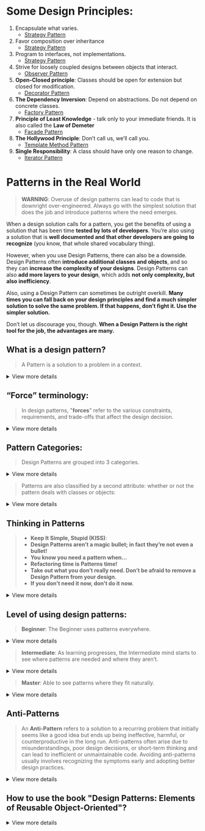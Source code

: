# Some Design Principles:
1. Encapsulate what varies.
    - [Strategy Pattern](https://github.com/mvn-daipham2-hn/design_pattern_with_dart/blob/main/strategy_pattern/README.md#design-principles) 
2. Favor composition over inheritance
   - [Strategy Pattern](https://github.com/mvn-daipham2-hn/design_pattern_with_dart/blob/main/strategy_pattern/README.md#design-principles)
3. Program to interfaces, not implementations.
   - [Strategy Pattern](https://github.com/mvn-daipham2-hn/design_pattern_with_dart/blob/main/strategy_pattern/README.md#design-principles)
4. Strive for loosely coupled designs between objects that interact.
   - [Observer Pattern](https://github.com/mvn-daipham2-hn/design_pattern_with_dart/blob/main/observer_pattern/README.md#design-principles)
5. **Open-Closed principle**: Classes should be open for extension but closed for modification.
   - [Decorator Pattern](https://github.com/mvn-daipham2-hn/design_pattern_with_dart/blob/main/decorator_pattern/README.md#design-principles)
6. **The Dependency Inversion**: Depend on abstractions. Do not depend on concrete classes.
    - [Factory Pattern](https://github.com/mvn-daipham2-hn/design_pattern_with_dart/blob/main/factory_pattern/README.md#design-principles)   
7. **Principle of Least Knowledge** - talk only to your immediate friends. It is also called the **Law of Demeter**
    - [Facade Pattern](https://github.com/mvn-daipham2-hn/design_pattern_with_dart/blob/main/adapter_and_facade_patterns/README.md#design-principles)
8. **The Hollywood Principle**: Don’t call us, we’ll call you.
    - [Template Method Pattern](https://github.com/mvn-daipham2-hn/design_pattern_with_dart/blob/main/template_method_pattern/README.md#design-principles)
9. **Single Responsibility**: A class should have only one reason to change.
    - [Iterator Pattern](https://github.com/mvn-daipham2-hn/design_pattern_with_dart/blob/main/iterator_and_composite_patterns/README.md#design-principles)
    
# Patterns in the Real World
> **WARNING**: Overuse of design patterns can lead to code that is downright over-engineered. Always go with the simplest solution that does the job and introduce patterns where the need emerges.

When a design solution calls for a pattern, you get the benefits of using a solution that has been time **tested by lots of developers**. You’re also using a solution that is **well documented and that other developers are going to recognize** (you know, that whole shared vocabulary thing).

However, when you use Design Patterns, there can also be a downside. Design Patterns often **introduce additional classes and objects**, and so they can **increase the complexity of your designs**. Design Patterns can also **add more layers to your design**, which adds **not only complexity, but also inefficiency**.

Also, using a Design Pattern can sometimes be outright overkill. **Many times you can fall back on your design principles and find a much simpler solution to solve the same problem. If that happens, don’t fight it. Use the simpler solution.**

Don’t let us discourage you, though. **When a Design Pattern is the right tool for the job, the advantages are many.**

## What is a design pattern?
> A Pattern is a solution to a problem in a context.
<details>
    <summary>View more details</summary>

- The **context** is the situation in which the pattern applies. This should be a recurring situation. E.g. You have a collection of objects.
- The **problem** refers to the goal you are trying to achieve in this context, but it also refers to any constraints that occur in the context. E.g. You need to step through the objects without exposing the collection’s implementation.
- The **solution** is what you’re after: a general design that anyone can apply which resolves the goal and set of constraints. E.g. Encapsulate the iteration into a separate class.

_**If you find yourself in a context with a problem that has a goal that is affected by a set of constraints, then you can apply
a design that resolves the goal and constraints and leads to a solution.**_
</details>

## “Force” terminology:
> In design patterns, "**forces**" refer to the various constraints, requirements, and trade-offs that affect the design decision.

<details>
    <summary>View more details</summary>
These forces shape how a pattern is applied and help explain why a particular pattern is appropriate for solving a specific problem. They typically include aspects such as:

- **System Requirements**: What the software needs to achieve, including functionality and performance expectations.
  
- **Trade-offs**: The compromises between different design options, such as simplicity vs. flexibility, or memory usage vs. processing speed.

- **Context**: The specific environment or circumstances under which the pattern is being applied.

- **Limitations**: Any technical or organizational constraints, like programming language features, time, or team experience.

- **Non-functional Requirements**: Performance, scalability, security, and maintainability needs that influence the design.
  
In short, "**forces**" are the factors that drive the need for a particular pattern and guide its application in solving a problem effectively.
</details>

## Pattern Categories:
> Design Patterns are grouped into 3 categories. 
<details>
    <summary>View more details</summary>

1. **Creational Patterns**: Deal with object creation mechanisms, like **Singleton**, **Factory**, and **Builder**. Creational patterns involve object instantiation and all provide a way to decouple a client from the objects it needs to instantiate.
   
2. **Structural Patterns**: Focus on how classes and objects are composed, like **Adapter**, **Proxy**, and **Decorator**. Structural patterns let you compose classes or objects into larger structures.
   
3. **Behavioral Patterns**: Address communication between objects, like **Observer**, **Strategy**, and **Command**. Any pattern that is a Behavioral Pattern is concerned with how classes and objects interact and distribute responsibility.
</details>

> Patterns are also classified by a second attribute: whether or not the pattern deals with classes or objects:
<details>
    <summary>View more details</summary>

1. **Class patterns** describe how relationships between classes are defined via **inheritance**. Relationships in class patterns are established at **compile time**.

    Example: Factory Method (a Creational pattern) defines how subclasses provide specific implementations.
   
2. **Object patterns** describe relationships between objects and are primarily defined by **composition**. Relationships in object patterns are typically created at **runtime** and
are **more dynamic and flexible**.

    Example: Strategy (a Behavioral pattern) enables switching algorithms at runtime by composing different strategy objects.
</details>

## Thinking in Patterns
> - **Keep It Simple, Stupid (KISS)**:
> - **Design Patterns aren’t a magic bullet; in fact they’re not even a bullet!**
> - **You know you need a pattern when...**
> - **Refactoring time is Patterns time!**
> - **Take out what you don’t really need. Don’t be afraid to remove a Design Pattern from your design.**
> - **If you don’t need it now, don’t do it now.**

<details>
    <summary>View more details</summary>
    
1. **Keep It Simple, Stupid (KISS)**:
> First of all, when you design, solve things in the simplest way possible.

Your goal should be simplicity, not "how can I apply a pattern to this problem." Don’t feel like you aren’t a sophisticated developer if you
don’t use a pattern to solve a problem. Other developers will appreciate and admire the simplicity of your design. That said, sometimes the best way to keep your design simple and flexible is to use a pattern.

2. **Design Patterns aren’t a magic bullet; in fact they’re not even a bullet!**
> Patterns aren’t a magic bullet. To use patterns, you also need to think through the consequences on the rest of your design.

Patterns, as you know, are general solutions to recurring problems. Patterns also have the benefit of being well tested by lots of developers. So, when you see a need for one, you can sleep well knowing many developers have been there before and solved the problem using similar techniques.
However, patterns aren’t a magic bullet. You can’t plug one in, compile and then take an early lunch. To use patterns, you also need to think through the consequences on the rest of your design.

3. **You know you need a pattern when...**
> Introduce a pattern when you’re sure **it addresses a problem in your design**. **If a simpler solution might work, give that consideration before you commit** to using a pattern.

> **Knowing** when a pattern applies is where your experience and knowledge come in. 

Once you’re sure a simple solution will not meet your needs, you should consider the problem along with the set of constraints under which the solution will need to operate — these will help you match your problem to a pattern. If you’ve got a good knowledge of patterns, you may know of a pattern that is a good match.

> Otherwise, survey patterns that look like they might solve the problem.

The **Intent** and **Applicability** sections of the patterns catalogs are particularly useful for this. Once you’ve found a pattern that appears to be a good match, make sure it has a set of consequences you can live with and study its effect on the rest of your design. If everything looks good, go for it!

> There is one situation in which you’ll **want to use a pattern even if a simpler solution would work**: when you **expect aspects of your system to vary**.

As we’ve seen, identifying areas of change in your design is usually a good sign that a pattern is needed. Just make sure you are adding patterns to deal with **practical change** that is likely to happen, not **hypothetical change** that may happen.

4. **Refactoring time is Patterns time!**
> Refactoring is the process of making changes to your code to improve the way it is organized. The goal is to **improve its structure, not change its behavior**.

This is a great time to reexamine your design to see if it might be better structured with patterns. For instance, code that is full of conditional statements might signal the need for the State pattern. Or, it may be time to clean up concrete dependencies with a Factory.

5. **Take out what you don’t really need. Don’t be afraid to remove a Design Pattern from your design.**
> So when do you remove a pattern? When **your system has become complex and the flexibility you planned for isn’t needed**. In other words, when **a simpler solution without the pattern would be better**.

6. **If you don’t need it now, don’t do it now.**
> If you **have a practical need to support change** in a design today, go ahead and **employ a pattern to handle that change**. However, if the **reason is only hypothetical**, **don’t add the pattern**, **it is only going to add complexity to your system, and you might never need it**!

Design Patterns are powerful, and it’s easy to see all kinds of ways they can be used in your current designs. Developers naturally love to create beautiful architectures that are ready to take on change from any direction. 

However, if you have a practical need to support change in a design today, go ahead and employ a pattern to handle that change. However, if the reason is only hypothetical, don’t add the pattern, it is only going to add complexity to your system, and you might never need it!
</details>

## Level of using design patterns:
> **Beginner**: The Beginner uses patterns everywhere.
<details>
    <summary>View more details</summary>
This is good: the beginner gets lots of experience with and practice using patterns. The beginner also thinks, “The more patterns I use, the better the design.” The beginner will learn this is not so, that all designs should be as simple as possible. Complexity and patterns should only be used where they are needed for practical extensibility.
</details>

> **Intermediate**: As learning progresses, the Intermediate mind starts to see where patterns are needed and where they aren’t.
<details>
    <summary>View more details</summary>
The intermediate mind still tries to fit too many square patterns into round holes, but also begins to see that patterns can be adapted to fit situations where the canonical pattern doesn’t fit.
</details>

> **Master**: Able to see patterns where they fit naturally.
<details>
    <summary>View more details</summary>
    
Not obsessed with using patterns; rather it looks for simple solutions that best solve the problem. Master thinks in terms of the object principles and their trade-offs. When a need for a pattern naturally arises, the master applies it knowing well that it may require adaptation. The master also sees relationships to similar patterns and understands the subtleties of differences in the intent of related patterns. _**The master is also a Beginner mind**_ — it doesn’t let all that pattern knowledge overly influence design decisions.
</details>

## Anti-Patterns
> An **Anti-Pattern** refers to a solution to a recurring problem that initially seems like a good idea but ends up being ineffective, harmful, or counterproductive in the long run. Anti-patterns often arise due to misunderstandings, poor design decisions, or short-term thinking and can lead to inefficient or unmaintainable code. Avoiding anti-patterns usually involves recognizing the symptoms early and adopting better design practices.

<details>
    <summary>View more details</summary>
    
1. **An anti-pattern tells you why a bad solution is attractive**. Let’s face it, no one would choose a bad solution if there wasn’t something about it that seemed attractive up front. One of the biggest jobs of the anti-pattern is to alert you to the seductive aspect of the solution.

2. **An anti-pattern tells you why that solution in the long term is bad**. In order to understand why it’s an anti-pattern, you’ve got to understand how it’s going to have a negative effect down the road. The anti-pattern describes where you’ll get into trouble using the solution.

3. **An anti-pattern suggests other patterns that are applicable which may provide good solutions**. To be truly helpful an anti-pattern needs to point you in the right direction; it should suggest other possibilities that may lead to good solutions.

### Common Anti-Patterns

| Anti-Pattern               | Description                                                                                               | Solution                                                                                           |
|----------------------------|-----------------------------------------------------------------------------------------------------------|----------------------------------------------------------------------------------------------------|
| **God Object**              | One class or module does too much, handling unrelated concerns, leading to high coupling and low cohesion. | Break the object into smaller, more cohesive classes, following the Single Responsibility Principle (SRP). |
| **Big Ball of Mud**         | A system with no clear structure or architecture, becoming hard to maintain.                              | Refactor the code gradually, introducing modular design, and establishing clear boundaries between components. |
| **Spaghetti Code**          | Code with little structure, making it difficult to read, maintain, or debug due to tangled dependencies.   | Refactor the code using proper design patterns, modularize, and follow clean coding practices.      |
| **Golden Hammer**           | Over-reliance on a familiar tool or pattern for all problems, even when it's not the best fit.             | Choose the right tool or pattern for the specific problem after careful evaluation.                 |
| **Premature Optimization**  | Focusing on optimization early, before it's necessary, adding complexity and reducing readability.         | Optimize only after identifying performance bottlenecks, and focus on readability first.            |
| **Copy-Paste Programming**  | Duplicating code instead of reusing or modularizing it, leading to maintenance issues across many places.  | Use DRY (Don't Repeat Yourself) principles, and refactor common logic into reusable functions or modules. |
| **Boat Anchor**             | Keeping unused code or features that add unnecessary complexity.                                           | Regularly clean up and remove unused code and dependencies, following YAGNI (You Ain't Gonna Need It). |
| **Dead Code**               | Code that is no longer used but still exists, cluttering the codebase.                                    | Regularly review and remove unused or unreachable code, using tools for static code analysis.       |
| **Lava Flow**               | Retaining outdated code that's hard to remove due to lack of understanding.                               | Document legacy code clearly and refactor/remove parts that are no longer necessary.                |
| **Shotgun Surgery**         | A change in one area requires scattered changes across the codebase.                                      | Improve code cohesion by grouping related functionality and minimizing inter-module dependencies.   |
| **Magic Numbers**           | Using unexplained literals (e.g., `5`, `10`) instead of constants, making code unclear and hard to modify. | Replace literals with well-named constants or enums to improve readability and maintainability.     |
| **Reinventing the Wheel**   | Creating custom solutions for problems that have existing, tested libraries or frameworks.                | Use well-tested libraries or frameworks, and contribute improvements to them instead of building from scratch. |
| **Poltergeist**             | Objects that exist only to pass information, adding unnecessary complexity.                               | Refactor or eliminate unnecessary objects by simplifying the design and reducing indirection.       |
| **Object Cesspool**         | Objects are tightly coupled, making it hard to test or modify them independently.                         | Increase decoupling by following design principles like Dependency Injection (DI) or the Law of Demeter. |
| **Yo-Yo Problem**           | Excessive inheritance or delegation requires navigating many files to understand the logic.               | Flatten inheritance hierarchies, favor composition over inheritance, and reduce over-delegation.    |
| **Cargo Cult Programming**  | Copying code or practices without understanding, leading to ineffective or incorrect usage.               | Understand the logic behind code before using it; consult documentation or experts if necessary.    |

#### Differences between God Object vs Big Ball of Mud
> In short, the **God Object** is a symptom of poor object design on a class level, while the **Big Ball of Mud** is a more systemic problem, indicating poor architecture and organization throughout the entire application.

- **Scope**: The God Object refers to a single class or object doing too much, whereas the Big Ball of Mud describes the entire system being poorly structured.

- **Focus**:
    - The God Object is about improper responsibility assignment within a class.
    - The Big Ball of Mud is about the overall architecture of the system being messy and lacking organization.

#### Differences between Boat Anchor vs Dead Code 
> In summary, **Boat Anchor** involves unused but integrated components kept around just in case, whereas **Dead Code** refers to sections of code that are obsolete and no longer play an active role.

- **Source of Unused Code**:
    - Boat Anchor is intentionally kept around in case it becomes useful later, but never actually used.
    - Dead Code was once used or planned to be used but became redundant or unreachable after changes in the codebase.

- **Type of Component**:
    - Boat Anchor can be a larger construct, like libraries, configurations, or features.
    - Dead Code usually refers to sections of code (methods, functions, or blocks) that are still part of the project but no longer executed.
</details>

## How to use the book "Design Patterns: Elements of Reusable Object-Oriented"?
<details>
    <summary>View more details</summary>

Joe: So Jim, how are you actually using the catalog? When you have a problem, do you go fishing in the catalog for a solution?

Jim: I try to **get familiar with all the patterns and their relationships first**. Then, when I need a pattern, I have some idea of what it is. I go back and look at the **Motivation** and **Applicability** sections to make sure I’ve got it right. There is also another really important section: **Consequences**. I review that to make sure there won’t be some unintended effect on my design.

Frank: That makes sense. So once you know the pattern is right, how do you approach working it into your design and implementing it?

Jim: That’s where the class diagram comes in. I first read over the **Structure** section to review the diagram and then over the **Participants** section to make sure I understand each classes’ role. From there I work it into my design, making any alterations I need to make it fit. Then I review the **Implementation** and **Sample Code** sections to make sure I know about any good implementation techniques or gotchas I might encounter.
</details>








